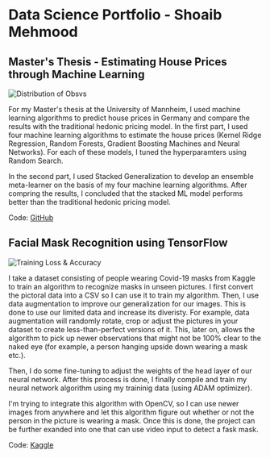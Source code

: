 # Data Science Portfolio - Shoaib Mehmood


## Master's Thesis - Estimating House Prices through Machine Learning
 
 ![Distribution of Obsvs](https://github.com/shoaibmnagi/sm_dsportfolio/blob/master/chloropeth%20crope.png)
 
  For my Master's thesis at the University of Mannheim, I used machine learning algorithms to predict house prices in Germany and compare the results with the traditional hedonic pricing model. In the first part, I used four machine learning algorithms to estimate the house prices (Kernel Ridge Regression, Random Forests, Gradient Boosting Machines and Neural Networks). For each of these models, I tuned the hyperparamters using Random Search. 
  
  In the second part, I used Stacked Generalization to develop an ensemble meta-learner on the basis of my four machine learning algorithms. After compring the results, I concluded that the stacked ML model performs better than the traditional hedonic pricing model. 
  
  Code: [GitHub](https://github.com/shoaibmnagi/masters-thesis)


## Facial Mask Recognition using TensorFlow

![Training Loss & Accuracy](https://www.kaggleusercontent.com/kf/38196102/eyJhbGciOiJkaXIiLCJlbmMiOiJBMTI4Q0JDLUhTMjU2In0..pDCSfgJ3V1WElpXoRYDANw.W4EkI5TtoYf5qkioOF2sUqw84607RB8PpodAJoZAzlPORwcGMhlDYE845NZOw1oPdqWlL6nNWFPH28H8Q00SE9RKYf2mdE2YzXWUl8FBZSk25U3jU35X9sjH4vP3anMOMJSXR9Bcii47ankayDTGrJ1wMp2Iz_1OB0vTJIiODjl0AcTeCbUSo64SI7JNenafQet8fy4uiSqvRBNvkIroLU-m4ZF5JzhO1Uu4F6nu22N4af-R01j0Q5x5s2IQqTuof5ocpYhlt9RPZJ-JwfpTUBFr4ua7TyHU7PNqJ5aMi1liVomFaQBobvcjKKJGj7EuWaJSxzIzx2gPpm7HjjUwwTPbEglF-c2ddZvY235M57zc5aqsNoFUid-Z6OPSj3CFKmpNG3zVFTLKkjATKvSaf2C-VxtDfawBmBVKf1ew6rpUzO8dXNnLvt_5JUMe3fYXIi-IAmzilpGK3RoBbOY8LAUhXTMJekiAlNt8QRHmhcBJV2GkafUaj9pyFJAQ_D5AOOnxrV83hXhRniZHB8mvcaOGD8jYq-LTBmZuuI2qkiCUnmA4NtTAV3R3wM7tWwZ20wN1UV92x0sWc_yjarul8ieYo8TG__6dy3h0Ylvm9j8lnRe61niLmXIjQ61ebwKFGoWIwZewOczXIo4EV_ztsK3VShtx4vBU5jUHe6Ahttw.iIdcWslqk1ew8uW_JONaWw/__results___files/__results___9_3.PNG)

  I take a dataset consisting of people wearing Covid-19 masks from Kaggle to train an algorithm to recognize masks in unseen pictures. I first convert the pictoral data into a CSV so I can use it to train my algorithm. Then, I use data augmentation to improve our generalization for our images. This is done to use our limited data and increase its diveristy. For example, data augmentation will randomly rotate, crop or adjust the pictures in your dataset to create less-than-perfect versions of it. This, later on, allows the algorithm to pick up newer observations that might not be 100% clear to the naked eye (for example, a person hanging upside down wearing a mask etc.).

 Then, I do some fine-tuning to adjust the weights of the head layer of our neural network. After this process is done, I finally compile and train my neural network algorithm using my traininig data (using ADAM optimizer). 
 
 I'm trying to integrate this algorithm with OpenCV, so I can use newer images from anywhere and let this algorithm figure out whether or not the person in the picture is wearing a mask. Once this is done, the project can be further exanded into one that can use video input to detect a fask mask.
 
 Code: [Kaggle](https://www.kaggle.com/shoaibmnagi/face-mask-detection)
